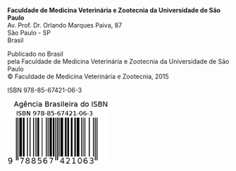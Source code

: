 **Faculdade de Medicina Veterinária e Zootecnia da Universidade de São Paulo**  
Av. Prof. Dr. Orlando Marques Paiva, 87  
São Paulo - SP  
Brasil  

Publicado no Brasil  
pela Faculdade de Medicina Veterinária e Zootecnia da Universidade de São Paulo  
© Faculdade de Medicina Veterinária e Zootecnia, 2015  

ISBN 978-85-67421-06-3  


<img src="isbn.jpeg" width="230" height="145">

